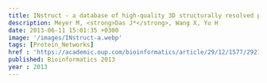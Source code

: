 ```yaml
---
title: INstruct - a database of high-quality 3D structurally resolved protein interactome networks
description: Meyer M, <strong>Das J*</strong>, Wang X, Yu H
date: 2013-06-11 15:01:35 +0300
image: '/images/INstruct-a.webp'
tags: [Protein_Networks]
href : 'https://academic.oup.com/bioinformatics/article/29/12/1577/292184?login=false'
published: Bioinformatics 2013
year : 2013
---
```


